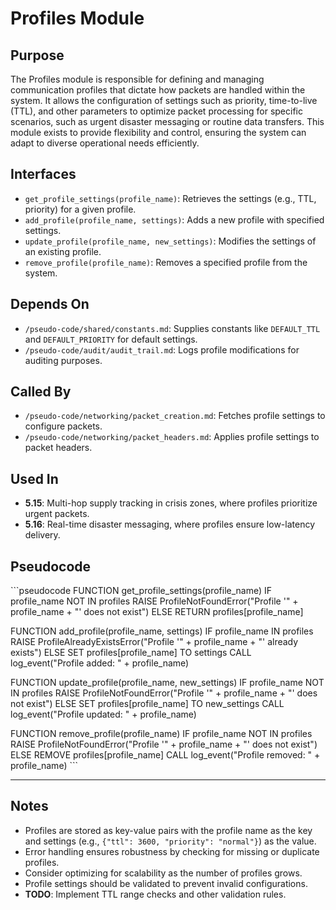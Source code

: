 # Profiles Module

## Purpose
The Profiles module is responsible for defining and managing communication profiles that dictate how packets are handled within the system. It allows the configuration of settings such as priority, time-to-live (TTL), and other parameters to optimize packet processing for specific scenarios, such as urgent disaster messaging or routine data transfers. This module exists to provide flexibility and control, ensuring the system can adapt to diverse operational needs efficiently.

## Interfaces
- `get_profile_settings(profile_name)`: Retrieves the settings (e.g., TTL, priority) for a given profile.
- `add_profile(profile_name, settings)`: Adds a new profile with specified settings.
- `update_profile(profile_name, new_settings)`: Modifies the settings of an existing profile.
- `remove_profile(profile_name)`: Removes a specified profile from the system.

## Depends On
- `/pseudo-code/shared/constants.md`: Supplies constants like `DEFAULT_TTL` and `DEFAULT_PRIORITY` for default settings.
- `/pseudo-code/audit/audit_trail.md`: Logs profile modifications for auditing purposes.

## Called By
- `/pseudo-code/networking/packet_creation.md`: Fetches profile settings to configure packets.
- `/pseudo-code/networking/packet_headers.md`: Applies profile settings to packet headers.

## Used In
- **5.15**: Multi-hop supply tracking in crisis zones, where profiles prioritize urgent packets.
- **5.16**: Real-time disaster messaging, where profiles ensure low-latency delivery.

## Pseudocode
\`\`\`pseudocode
FUNCTION get_profile_settings(profile_name)
    IF profile_name NOT IN profiles
        RAISE ProfileNotFoundError("Profile '" + profile_name + "' does not exist")
    ELSE
        RETURN profiles[profile_name]

FUNCTION add_profile(profile_name, settings)
    IF profile_name IN profiles
        RAISE ProfileAlreadyExistsError("Profile '" + profile_name + "' already exists")
    ELSE
        SET profiles[profile_name] TO settings
        CALL log_event("Profile added: " + profile_name)

FUNCTION update_profile(profile_name, new_settings)
    IF profile_name NOT IN profiles
        RAISE ProfileNotFoundError("Profile '" + profile_name + "' does not exist")
    ELSE
        SET profiles[profile_name] TO new_settings
        CALL log_event("Profile updated: " + profile_name)

FUNCTION remove_profile(profile_name)
    IF profile_name NOT IN profiles
        RAISE ProfileNotFoundError("Profile '" + profile_name + "' does not exist")
    ELSE
        REMOVE profiles[profile_name]
        CALL log_event("Profile removed: " + profile_name)
\`\`\`

---

## Notes
- Profiles are stored as key-value pairs with the profile name as the key and settings (e.g., `{"ttl": 3600, "priority": "normal"}`) as the value.
- Error handling ensures robustness by checking for missing or duplicate profiles.
- Consider optimizing for scalability as the number of profiles grows.
- Profile settings should be validated to prevent invalid configurations.
- **TODO**: Implement TTL range checks and other validation rules.